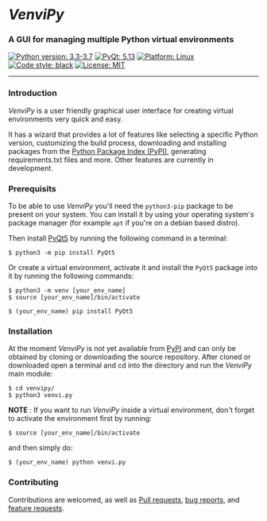 # _VenviPy_

### A GUI for managing multiple Python virtual environments

<a href="https://python.org"><img alt="Python version: 3.3-3.7" src="https://img.shields.io/badge/python-3.3+-blue"></a>
<a href="https://pypi.org/project/PyQt5"><img alt="PyQt: 5.13" src="https://img.shields.io/badge/pyqt-5.13+-blue.svg"></a>
<a href="https://www.linux.org/pages/download"><img alt="Platform: Linux" src="https://img.shields.io/badge/platform-linux-darkblue.svg"></a>
<a href="https://github.com/psf/black"><img alt="Code style: black" src="https://img.shields.io/badge/code%20style-black-000000.svg"></a>
<a href="https://github.com/sinusphi/venvipy/blob/master/LICENSE"><img alt="License: MIT" src="https://img.shields.io/badge/license-MIT-darkviolet.svg"></a>

---

### **Introduction**

_VenviPy_ is a user friendly graphical user interface for creating virtual environments very quick and easy. 

It has a wizard that provides a lot of features like selecting a specific Python version, customizing the build process, downloading and installing packages from the [Python Package Index (PyPI)](https://pypi.org/), generating requirements.txt files and more. Other features are currently in development. 


### **Prerequisits**

To be able to use _VenviPy_ you'll need the `python3-pip` package to be present on your system. You can install it by using your operating system's package manager (for example `apt` if you're on a debian based distro).

Then install [PyQt5](https://pypi.org/project/PyQt5) by running the following command in a terminal:
```
$ python3 -m pip install PyQt5
```

Or create a virtual environment, activate it and install the `PyQt5` package into it by running the following commands:
```
$ python3 -m venv [your_env_name]
$ source [your_env_name]/bin/activate

$ (your_env_name) pip install PyQt5
```


### **Installation**

At the moment _VenviPy_ is not yet available from [PyPI](https://pypi.org/) and can only be obtained by cloning or downloading the source repository. After cloned or downloaded open a terminal and cd into the directory and run the _VenviPy_ main module:
```
$ cd venvipy/
$ python3 venvi.py
```

**NOTE** :
If you want to run _VenviPy_ inside a virtual environment, don't forget to activate the environment first by running:
```
$ source [your_env_name]/bin/activate
```
and then simply do:
```
$ (your_env_name) python venvi.py
```


### **Contributing**

Contributions are welcomed, as well as [Pull requests](https://github.com/sinusphi/venvipy/pulls), [bug reports](https://github.com/sinusphi/venvipy/issues), and [feature requests](https://github.com/sinusphi/venvipy/issues).

